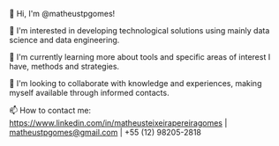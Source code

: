 👋 Hi, I'm @matheustpgomes!

👀 I'm interested in developing technological solutions using mainly data science and data engineering.

🌱 I'm currently learning more about tools and specific areas of interest I have, methods and strategies.

💞️ I'm looking to collaborate with knowledge and experiences, making myself available through informed contacts.

📫 How to contact me: https://www.linkedin.com/in/matheusteixeirapereiragomes | matheustpgomes@gmail.com | +55 (12) 98205-2818
